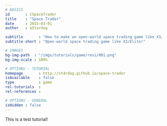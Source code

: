 ```yaml
---
# BASICS
id       : tSpaceTrader
title    : "Space Trader"
date     : 2015-03-01
author   : aStardog

subtitle       : "How to make an open-world space trading game like X3/Elite!"
subtitle-short : "Open-world space trading game like X3/Elite!"

# IMAGES
bg-img-path  : "/imgs/tutorials/game/resi/001.png"
bg-img-scale : 180%

# OPTIONS - TUTORIAL
homepage       : http://st4rdog.github.io/space-trader
isAvailable    : false
type           : game
rel-tutorials  : 
rel-references : 

# OPTIONS - GENERAL
isHidden : false
---
```

This is a test tutorial!